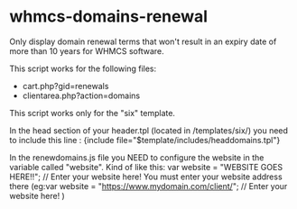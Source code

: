 # whmcs-domains-renewal
Only display domain renewal terms that won't result in an expiry date of more than 10 years for WHMCS software.

This script works for the following files:
* cart.php?gid=renewals
* clientarea.php?action=domains

This script works only for the "six" template.

In the head section of your header.tpl (located in /templates/six/) you need to include this line : {include file="$template/includes/headdomains.tpl"}

In the renewdomains.js file you NEED to configure the website in the variable called "website". 
Kind of like this: var website = "WEBSITE GOES HERE!!"; // Enter your website here! 
You must enter your website address there (eg:var website = "https://www.mydomain.com/client/"; // Enter your website here!  )
